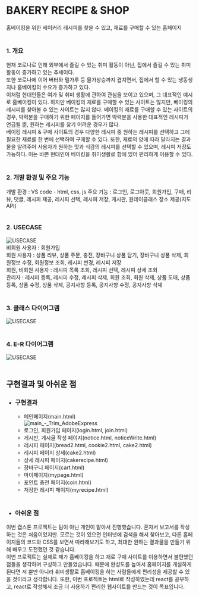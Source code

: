 # BAKERY RECIPE & SHOP
홈베이킹을 위한 베이커리 레시피를 찾을 수 있고, 재료를 구매할 수 있는 홈페이지<br><br>

### 1. 개요<br>
현재 코로나로 인해 외부에서 즐길 수 있는 취미 활동이 아닌, 집에서 즐길 수 있는 취미 활동이 증가하고 있는 추세이다.<br>
또한 코로나에 이어 버터와 밀가루 등 물가상승까지 겹치면서, 집에서 할 수 있는 냉동생지나 홈베이킹의 수요가 증가하고 있다. <br>
이처럼 현대인들은 여가 및 취미 생활에 관하여 관심을 보이고 있으며, 그 대표적인 예시로 홈베이킹이 있다. 하지만 베이킹의 재료를 구매할 수 있는 사이트는 많지만, 베이킹의 레시피를 찾아볼 수 있는 사이트는 많지 않다. 베이킹의 재료를 구매할 수 있는 사이트의 경우, 박력분을 구매하기 위한 페이지를 들어가면 박력분을 사용한 대표적인 레시피가 언급될 뿐, 원하는 레시피를 찾기 어려운 경우가 많다.<br>
베이킹 레시피 & 구매 사이트의 경우 다양한 레시피 중 원하는 레시피를 선택하고 그에 필요한 재료를 한 번에 선택하여 구매할 수 있다. 또한, 재료의 양에 따라 달라지는 결과물을 알려주어 사용자가 원하는 맛과 식감의 레시피를 선택할 수 있으며, 레시피 저장도 가능하다. 이는 바쁜 현대인이 베이킹을 취미생활로 함에 있어 편리하게 이용할 수 있다. <br><br>

### 2. 개발 환경 및 주요 기능<br>
개발 환경 : VS code - html, css, js
주요 기능 : 로그인, 로그아웃, 회원가입, 구매, 리뷰, 댓글, 레시피 제공, 레시피 선택, 레시피 저장, 게시판, 원데이클래스 장소 제공(지도 API)<br><br>

### 2. USECASE<br>
![USECASE](https://user-images.githubusercontent.com/101718825/207908862-969ead92-20ec-4f0b-b504-7f7fe4f909d9.png)<br>
비회원 사용자 : 회원가입<br>
회원 사용자 : 상품 리뷰, 상품 주문, 충전, 장바구니 상품 담기, 장바구니 상품 삭제, 회원정보 수정, 회원정보 조회, 레시피 변경, 레시피 저장<br>
회원, 비회원 사용자 : 레시피 목록 조회, 레시피 선택, 레시피 상세 조회<br>
관리자 : 레시피 등록, 레시피 수정, 레시피 삭제, 회원 조회, 회원 삭제, 상품 도매, 상품 등록, 상품 수정, 상품 삭제, 공지사항 등록, 공지사항 수정, 공지사항 삭제<br><br>

### 3. 클래스 다이어그램<br>
![USECASE](https://user-images.githubusercontent.com/101718825/213232949-6bcc5444-3ba9-4d5f-bc0b-41dd64feafec.png)<br><br>

### 4. E-R 다이어그램<br>
![USECASE](https://user-images.githubusercontent.com/101718825/213233620-b2ea2a21-062c-49e2-bc35-756089bb91b5.png)<br><br>

## 구현결과 및 아쉬운 점
+ ### 구현결과<br>
  + 메인페이지(main.html)<br>
  ![main_-_Trim_AdobeExpress](https://user-images.githubusercontent.com/101718825/215677625-f3dd8a05-e98f-434f-b8ea-cd9deeb803ca.gif)<br>
  + 로그인, 회원가입 페이지(login.html, join.html)
  + 게시판, 게시글 작성 페이지(notice.html, noticeWrite.html)
  + 레시피 페이지(bread2.html, cookie2.html, cake2.html)
  + 레시피 페이지 상세(cake2.html)
  + 상세 레시피 페이지(cakerecipe.html)
  + 장바구니 페이지(cart.html)
  + 마이페이지(mypage.html)
  + 포인트 충전 페이지(coin.html)
  + 저장한 레시피 페이지(myrecipe.html)
<br><br>

+ ### 아쉬운 점<br>
 이번 캡스톤 프로젝트는 팀이 아닌 개인이 맡아서 진행했습니다. 혼자서 보고서를 작성하는 것은 처음이었지만. 모르는 것이 있으면 인터넷에 검색을 해서 찾아보고, 다른 홈페이지들의 코드와 CSS를 보면서 따라해보기도 하고, 최대한 원하는 결과물을 만들기 위해 배우고 도전했던 것 같습니다. <br>
 이번 프로젝트는 실제로 제가 홈베이킹을 하고 재료 구매 사이트를 이용하면서 불편했던 점들을 생각하며 구성하고 만들었습니다. 때문에 완성도를 높여서 홈페이지를 개설하게 된다면 저 뿐만 아니라 취미생활로 홈베이킹을 하는 사람들에게 편리성을 제공할 수 있을 것이라고 생각합니다. 또한, 이번 프로젝트는 html로 작성하였는데 react를 공부하고, react로 작성해서 조금 더 사용하기 편리한 웹사이트를 만드는 것이 목표입니다. <br><br>
